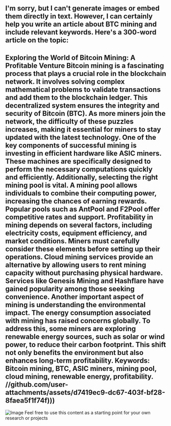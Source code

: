I'm sorry, but I can't generate images or embed them directly in text. However, I can certainly help you write an article about BTC mining and include relevant keywords. Here's a 300-word article on the topic:
---
**Exploring the World of Bitcoin Mining: A Profitable Venture**
Bitcoin mining is a fascinating process that plays a crucial role in the blockchain network. It involves solving complex mathematical problems to validate transactions and add them to the blockchain ledger. This decentralized system ensures the integrity and security of Bitcoin (BTC). As more miners join the network, the difficulty of these puzzles increases, making it essential for miners to stay updated with the latest technology.
One of the key components of successful mining is investing in efficient hardware like ASIC miners. These machines are specifically designed to perform the necessary computations quickly and efficiently. Additionally, selecting the right mining pool is vital. A mining pool allows individuals to combine their computing power, increasing the chances of earning rewards. Popular pools such as AntPool and F2Pool offer competitive rates and support.
Profitability in mining depends on several factors, including electricity costs, equipment efficiency, and market conditions. Miners must carefully consider these elements before setting up their operations. Cloud mining services provide an alternative by allowing users to rent mining capacity without purchasing physical hardware. Services like Genesis Mining and Hashflare have gained popularity among those seeking convenience.
Another important aspect of mining is understanding the environmental impact. The energy consumption associated with mining has raised concerns globally. To address this, some miners are exploring renewable energy sources, such as solar or wind power, to reduce their carbon footprint. This shift not only benefits the environment but also enhances long-term profitability.
Keywords: Bitcoin mining, BTC, ASIC miners, mining pool, cloud mining, renewable energy, profitability.
 //github.com/user-attachments/assets/d7419ec9-dc67-403f-bf28-8faea5f1f74f)))
--- 

![Image](https://github.com/user-attachments/assets/4a25d116-2220-4385-b08e-f287af8fcbc4)
Feel free to use this content as a starting point for your own research or projects
